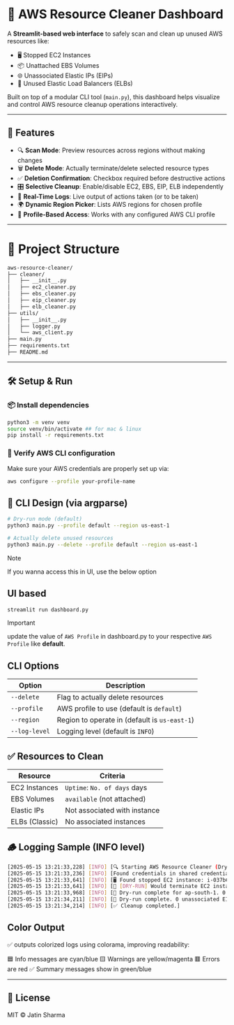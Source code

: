 # 🧹 AWS Resource Cleaner Dashboard

A **Streamlit-based web interface** to safely scan and clean up unused AWS resources like:

* 🖥️ Stopped EC2 Instances
* 📦 Unattached EBS Volumes
* 🌐 Unassociated Elastic IPs (EIPs)
* 🧱 Unused Elastic Load Balancers (ELBs)

Built on top of a modular CLI tool (`main.py`), this dashboard helps visualize and control AWS resource cleanup operations interactively.

---

## 🚀 Features

* 🔍 **Scan Mode**: Preview resources across regions without making changes
* 🗑️ **Delete Mode**: Actually terminate/delete selected resource types
* ✅ **Deletion Confirmation**: Checkbox required before destructive actions
* 🎛️ **Selective Cleanup**: Enable/disable EC2, EBS, EIP, ELB independently
* 🧾 **Real-Time Logs**: Live output of actions taken (or to be taken)
* 🌍 **Dynamic Region Picker**: Lists AWS regions for chosen profile
* 🔐 **Profile-Based Access**: Works with any configured AWS CLI profile

---

# 🧱 Project Structure

```bash
aws-resource-cleaner/
├── cleaner/
│   ├── __init__.py
│   ├── ec2_cleaner.py
│   ├── ebs_cleaner.py
│   ├── eip_cleaner.py
│   ├── elb_cleaner.py
├── utils/
│   ├── __init__.py
│   ├── logger.py
│   └── aws_client.py
├── main.py
├── requirements.txt
├── README.md
```

---

## 🛠️ Setup & Run

### 📦 Install dependencies

```bash
python3 -m venv venv
source venv/bin/activate ## for mac & linux
pip install -r requirements.txt
```

### 🧪 Verify AWS CLI configuration

Make sure your AWS credentials are properly set up via:

```bash
aws configure --profile your-profile-name
```

## 🧰 CLI Design (via argparse)

```bash
# Dry-run mode (default)
python3 main.py --profile default --region us-east-1

# Actually delete unused resources
python3 main.py --delete --profile default --region us-east-1
```

>[!NOTE]
> If you wanna access this in UI, use the below option

## UI based

```bash
streamlit run dashboard.py
```

> [!IMPORTANT]
> update the value of `AWS Profile` in dashboard.py to your respective `AWS Profile` like **default**.

## CLI Options

| Option        | Description                                   |
| ------------- | --------------------------------------------- |
| `--delete`    | Flag to actually delete resources             |
| `--profile`   | AWS profile to use (default is `default`)     |
| `--region`    | Region to operate in (default is `us-east-1`) |
| `--log-level` | Logging level (default is `INFO`)             |

## ✅ Resources to Clean

| Resource       | Criteria                     |
| -------------- | ---------------------------- |
| EC2 Instances  | `Uptime`: `No. of days` days        |
| EBS Volumes    | `available` (not attached)   |
| Elastic IPs    | Not associated with instance |
| ELBs (Classic) | No associated instances      |


## 🪵 Logging Sample (INFO level)

```bash
[2025-05-15 13:21:33,228] [INFO] [🔍 Starting AWS Resource Cleaner (Dry Run: True)]
[2025-05-15 13:21:33,236] [INFO] [Found credentials in shared credentials file: ~/.aws/credentials]
[2025-05-15 13:21:33,641] [INFO] [🖥️ Found stopped EC2 instance: i-037b655f6228cf8c1 | Uptime: 0 days]
[2025-05-15 13:21:33,641] [INFO] [🧪 [DRY-RUN] Would terminate EC2 instances: i-037b655f6228cf8c1]
[2025-05-15 13:21:33,968] [INFO] [🧪 Dry-run complete for ap-south-1. 0 volumes identified for deletion.]
[2025-05-15 13:21:34,211] [INFO] [🧪 Dry-run complete. 0 unassociated EIPs found.]
[2025-05-15 13:21:34,214] [INFO] [✅ Cleanup completed.]
```

## Color Output

✅ outputs colorized logs using colorama, improving readability:

🟦 Info messages are cyan/blue
🟨 Warnings are yellow/magenta
🟥 Errors are red
✅ Summary messages show in green/blue

---

## 📄 License

MIT © Jatin Sharma
